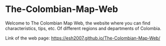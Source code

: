 # The-Colombian-Map-Web
Welcome to The Colombian Map Web, the website where you can find characteristics, tips, etc. Of different regions and departments of Colombia.

Link of the web page: https://esh2007.github.io/The-Colombian-Map-Web/

